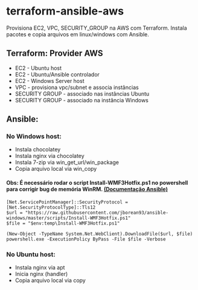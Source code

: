 # terraform-ansible-aws
 Provisiona EC2, VPC, SECURITY_GROUP na AWS com Terraform. Instala pacotes e copia arquivos em linux/windows com Ansible.

 
## Terraform: Provider AWS 
* EC2 - Ubuntu host
* EC2 - Ubuntu/Ansible controlador
* EC2 - Windows Server host
* VPC - provisiona vpc/subnet e associa instâncias 
* SECURITY GROUP - associado nas instâncias Ubuntu
* SECURITY GROUP - associado na instância Windows

## Ansible:
### No Windows host:
* Instala chocolatey
* Instala nginx via chocolatey
* Instala 7-zip via win_get_url/win_package
* Copia arquivo local via win_copy

#### Obs: É necessário rodar o script Install-WMF3Hotfix.ps1 no powershell para corrigir bug de memória WinRM. [(Documentação Ansible)](https://docs.ansible.com/ansible/latest/user_guide/windows_setup.html#winrm-setup)
```
[Net.ServicePointManager]::SecurityProtocol = [Net.SecurityProtocolType]::Tls12
$url = "https://raw.githubusercontent.com/jborean93/ansible-windows/master/scripts/Install-WMF3Hotfix.ps1"
$file = "$env:temp\Install-WMF3Hotfix.ps1"

(New-Object -TypeName System.Net.WebClient).DownloadFile($url, $file)
powershell.exe -ExecutionPolicy ByPass -File $file -Verbose
```

### No Ubuntu host:
* Instala nginx via apt 
* Inicia nginx (handler)
* Copia arquivo local via copy
